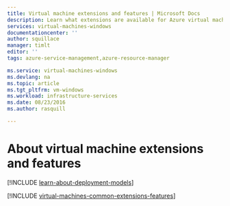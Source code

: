 ```yaml
---
title: Virtual machine extensions and features | Microsoft Docs
description: Learn what extensions are available for Azure virtual machines, grouped by what they provide or improve.
services: virtual-machines-windows
documentationcenter: ''
author: squillace
manager: timlt
editor: ''
tags: azure-service-management,azure-resource-manager

ms.service: virtual-machines-windows
ms.devlang: na
ms.topic: article
ms.tgt_pltfrm: vm-windows
ms.workload: infrastructure-services
ms.date: 08/23/2016
ms.author: rasquill

---
```

# About virtual machine extensions and features
[!INCLUDE [learn-about-deployment-models](../../includes/learn-about-deployment-models-both-include.md)]

[!INCLUDE [virtual-machines-common-extensions-features](../../includes/virtual-machines-common-extensions-features.md)]

